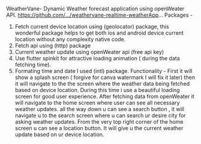 WeatherVane-
Dynamic Weather forecast application using openWeater API.
https://github.com/.../weathervane-realtime-weatherApp...
Packages -
1. Fetch current device location using (geolocator) package, this wonderful package helps to get both ios and android device current location without any complexity native code.
2. Fetch api using (http) package
3. Current weather update using openWeater api (free api key)
4. Use flutter spinkit for attractive loading animation ( during the data fetching time).
4. Formating time and date I used (intl) package.
Functionality -
First it will show a splash screen ( forgive for canva watermark I will fix it later) then it will navigate to the the screen where the weather data being fetched based on device location. During this time i use a beautiful loading screen for good user experience. After fetching data from openWeater it will navigate to the home screen where user can see all necessary weather updates.
all the way down u can see a search button , it will navigate u to the search screen where u can search ur desire city for asking weather updates. 
From the very top right corner of the home screen u can see a location button. It will give u the current weather update based on ur device location.
